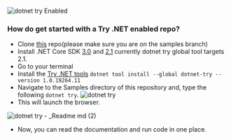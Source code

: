 ![dotnet try Enabled](https://img.shields.io/badge/Try_.NET-Enabled-501078.svg)

### How do get started with a Try .NET enabled repo?
- Clone [this](https://github.com/dotnet/try/tree/samples) repo(please make sure you are on the samples branch)
- Install .NET Core SDK [3.0](https://dotnet.microsoft.com/download/dotnet-core/3.0) and [2.1](https://dotnet.microsoft.com/download/dotnet-core/2.1) currently dotnet try global tool targets 2.1. 
- Go to your terminal 
- Install the [Try .NET tools](https://www.nuget.org/packages/dotnet-try/)
`dotnet tool install --global dotnet-try --version 1.0.19264.11`
- Navigate to the Samples directory of this repository and, type the following  `dotnet try`.
![dotnet try](https://user-images.githubusercontent.com/2546640/57164943-ab35f080-6dc3-11e9-8230-ee521e00e428.gif)
- This will launch the browser.

![dotnet try -  _Readme md (2)](https://user-images.githubusercontent.com/2546640/57165217-737b7880-6dc4-11e9-8b4e-0e70966ac03d.gif)

- Now, you can read the documentation and run code in one place.

